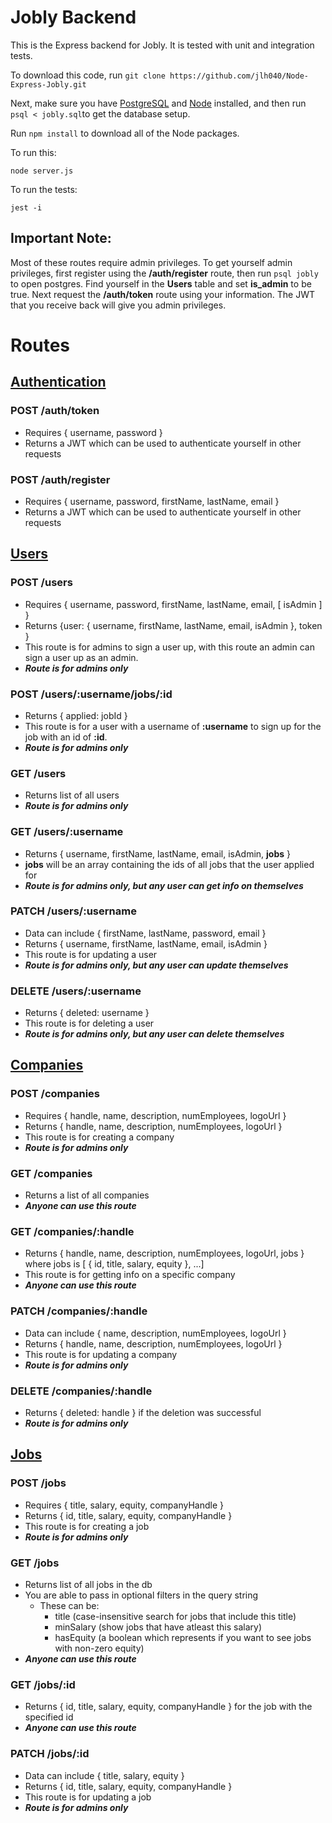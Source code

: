 # Jobly Backend

This is the Express backend for Jobly. It is tested with unit and integration tests.

To download this code, run `git clone https://github.com/jlh040/Node-Express-Jobly.git`

Next, make sure you have [PostgreSQL](https://www.postgresql.org/) and [Node](https://nodejs.org/en/) installed, and then run `psql < jobly.sql`to get the database setup.

Run `npm install` to download all of the Node packages. 

To run this:

    node server.js

To run the tests:

    jest -i



## Important Note:

Most of these routes require admin privileges. To get yourself admin privileges, first register using the **/auth/register** route, then run `psql jobly` to open postgres. Find yourself in the **Users** table and set **is_admin** to be true. Next request the **/auth/token** route using your information. The JWT that you receive back will give you admin privileges.

# Routes

## <u>Authentication</u>

### POST /auth/token

- Requires { username, password }
- Returns a JWT which can be used to authenticate yourself in other requests

### POST /auth/register

- Requires { username, password, firstName, lastName, email }
- Returns a JWT which can be used to authenticate yourself in other requests

## <u>Users</u>

### POST /users

- Requires { username, password, firstName, lastName, email, [ isAdmin ] }
- Returns {user: { username, firstName, lastName, email, isAdmin }, token }
- This route is for admins to sign a user up, with this route an admin can sign a user up as an admin.
- ***Route is for admins only***

### POST /users/:username/jobs/:id

- Returns { applied: jobId }
- This route is for a user with a username of **:username** to sign up for the job with an id of **:id**.
- ***Route is for admins only***

### GET /users

- Returns list of all users
- ***Route is for admins only***

### GET /users/:username

- Returns { username, firstName, lastName, email, isAdmin, **jobs** }
- **jobs** will be an array containing the ids of all jobs that the user applied for
- ***Route is for admins only, but any user can get info on themselves***

### PATCH /users/:username

- Data can include { firstName, lastName, password, email }
- Returns { username, firstName, lastName, email, isAdmin }
- This route is for updating a user
- ***Route is for admins only, but any user can update themselves***

### DELETE /users/:username

- Returns { deleted: username }
- This route is for deleting a user
- ***Route is for admins only, but any user can delete themselves***

## <u>Companies</u>

### POST /companies

- Requires { handle, name, description, numEmployees, logoUrl }
- Returns { handle, name, description, numEmployees, logoUrl }
- This route is for creating a company
- ***Route is for admins only***

### GET /companies

- Returns a list of all companies
- ***Anyone can use this route***

### GET /companies/:handle

- Returns { handle, name, description, numEmployees, logoUrl, jobs } where jobs is [ { id, title, salary, equity }, ...]
- This route is for getting info on a specific company
- ***Anyone can use this route***

### PATCH /companies/:handle

- Data can include { name, description, numEmployees, logoUrl }
- Returns { handle, name, description, numEmployees, logoUrl }
- This route is for updating a company
- ***Route is for admins only***

### DELETE /companies/:handle

- Returns { deleted: handle } if the deletion was successful
- ***Route is for admins only***

## <u>Jobs</u>

### POST /jobs

- Requires { title, salary, equity, companyHandle }
- Returns { id, title, salary, equity, companyHandle }
- This route is for creating a job
- ***Route is for admins only***

### GET /jobs

- Returns list of all jobs in the db
- You are able to pass in optional filters in the query string
  - These can be:
    - title (case-insensitive search for jobs that include this title)
    - minSalary (show jobs that have atleast this salary)
    - hasEquity (a boolean which represents if you want to see jobs with non-zero equity)
- ***Anyone can use this route***

### GET /jobs/:id

- Returns { id, title, salary, equity, companyHandle } for the job with the specified id
- ***Anyone can use this route***

### PATCH /jobs/:id

- Data can include { title, salary, equity }
- Returns { id, title, salary, equity, companyHandle }
- This route is for updating a job
- ***Route is for admins only***
